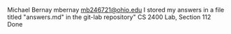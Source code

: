 Michael Bernay
mbernay
mb246721@ohio.edu I stored my answers in a file titled "answers.md" in the git-lab repository"
CS 2400 Lab, Section 112
Done
